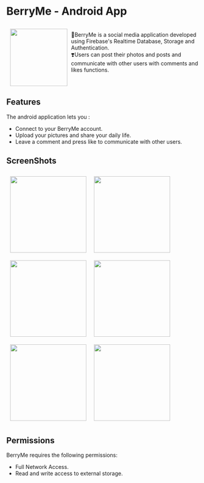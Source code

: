 # BerryMe - Android App
<img src="https://user-images.githubusercontent.com/40760917/191668896-613b7d8c-5caf-4c34-bb0c-97c4c00faee9.png" align="left"
width="150" hspace="10" vspace="10">
 </br> 
🍒BerryMe is a social media application developed using Firebase's Realtime Database, Storage and Authentication.  
❣️Users can post their photos and posts and communicate with other users with comments and likes functions.
</br></br></br>

## Features  
The android application lets you :
- Connect to your BerryMe account.
- Upload your pictures and share your daily life.
- Leave a comment and press like to communicate with other users.

## ScreenShots
<img src="https://user-images.githubusercontent.com/40760917/191666409-4af7f914-1a5b-440d-92e1-d8af904448ad.jpg" align="left" width="200" hspace="10" vspace="10">
<img src="https://user-images.githubusercontent.com/40760917/191666435-57f9fff2-fe8b-46c5-949c-82a6bdace3be.jpg" align="left" width="200" hspace="10" vspace="10">
<img src="https://user-images.githubusercontent.com/40760917/191666449-4cc32593-2389-4ca6-9276-8729929abae0.jpg" align="left" width="200" hspace="10" vspace="10">
<img src="https://user-images.githubusercontent.com/40760917/191666550-4e09ded2-402e-44b9-9862-08f3bcbfb8fd.jpg" align="left" width="200" hspace="10" vspace="10">
<img src="https://user-images.githubusercontent.com/40760917/191666577-20b442aa-d37b-4f57-9206-7e968b0e3cbf.jpg" align="left" width="200" hspace="10" vspace="10">
<img src="https://user-images.githubusercontent.com/40760917/191666610-aa83f515-e532-4ffa-8c4a-5261131b6c60.jpg" width="200" hspace="10" vspace="10">

## Permissions
BerryMe requires the following permissions:
- Full Network Access.
- Read and write access to external storage.








